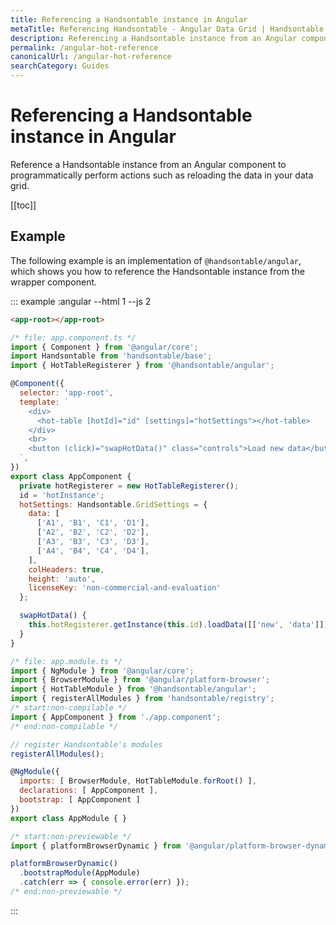 ```yaml
---
title: Referencing a Handsontable instance in Angular
metaTitle: Referencing Handsontable - Angular Data Grid | Handsontable
description: Referencing a Handsontable instance from an Angular component to programmatically perform actions such as reloading the data in your data grid.
permalink: /angular-hot-reference
canonicalUrl: /angular-hot-reference
searchCategory: Guides
---
```


# Referencing a Handsontable instance in Angular

Reference a Handsontable instance from an Angular component to programmatically perform actions such as reloading the data in your data grid.

[[toc]]

## Example

The following example is an implementation of `@handsontable/angular`, which shows you how to reference the Handsontable instance from the wrapper component.

::: example :angular --html 1 --js 2
```html
<app-root></app-root>
```
```js
/* file: app.component.ts */
import { Component } from '@angular/core';
import Handsontable from 'handsontable/base';
import { HotTableRegisterer } from '@handsontable/angular';

@Component({
  selector: 'app-root',
  template: `
    <div>
      <hot-table [hotId]="id" [settings]="hotSettings"></hot-table>
    </div>
    <br>
    <button (click)="swapHotData()" class="controls">Load new data</button>
  `,
})
export class AppComponent {
  private hotRegisterer = new HotTableRegisterer();
  id = 'hotInstance';
  hotSettings: Handsontable.GridSettings = {
    data: [
      ['A1', 'B1', 'C1', 'D1'],
      ['A2', 'B2', 'C2', 'D2'],
      ['A3', 'B3', 'C3', 'D3'],
      ['A4', 'B4', 'C4', 'D4'],
    ],
    colHeaders: true,
    height: 'auto',
    licenseKey: 'non-commercial-and-evaluation'
  };

  swapHotData() {
    this.hotRegisterer.getInstance(this.id).loadData([['new', 'data']]);
  }
}

/* file: app.module.ts */
import { NgModule } from '@angular/core';
import { BrowserModule } from '@angular/platform-browser';
import { HotTableModule } from '@handsontable/angular';
import { registerAllModules } from 'handsontable/registry';
/* start:non-compilable */
import { AppComponent } from './app.component';
/* end:non-compilable */

// register Handsontable's modules
registerAllModules();

@NgModule({
  imports: [ BrowserModule, HotTableModule.forRoot() ],
  declarations: [ AppComponent ],
  bootstrap: [ AppComponent ]
})
export class AppModule { }

/* start:non-previewable */
import { platformBrowserDynamic } from '@angular/platform-browser-dynamic';

platformBrowserDynamic()
  .bootstrapModule(AppModule)
  .catch(err => { console.error(err) });
/* end:non-previewable */
```
:::
